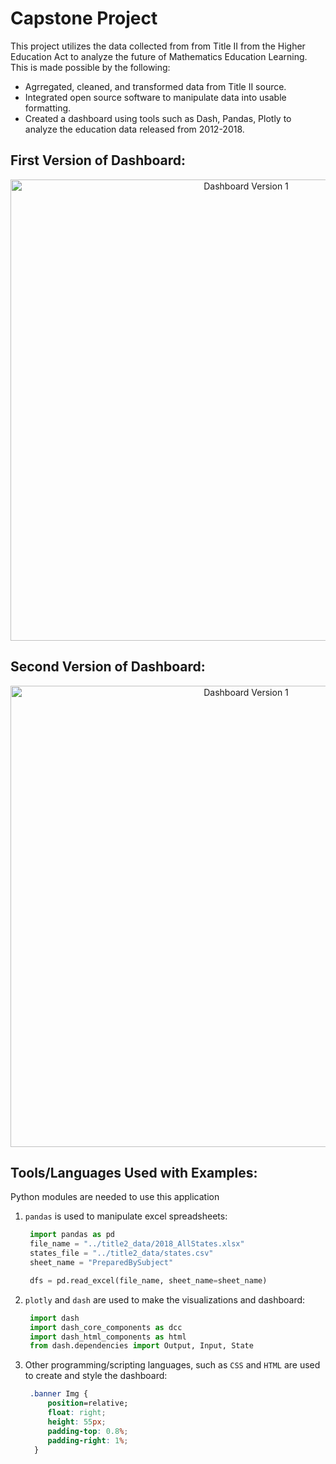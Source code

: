 # Capstone Project

This project utilizes the data collected from from Title II from the Higher Education Act to analyze the future of Mathematics Education Learning. This is made possible by the following:

* Agrregated, cleaned, and transformed data from Title II source.
* Integrated open source software to manipulate data into usable formatting.
* Created a dashboard using tools such as Dash, Pandas, Plotly to analyze the education data released from 2012-2018.

## First Version of Dashboard:

<p align="center">
  <img src="/readme/dashboardV1.png" alt="Dashboard Version 1" width="738">
</p>

## Second Version of Dashboard:

<p align="center">
  <img src="/readme/dashboardV2.png" alt="Dashboard Version 1" width="738">
</p>

## Tools/Languages Used with Examples:

Python modules are needed to use this application

1. `pandas` is used to manipulate excel spreadsheets:

   ```py
    import pandas as pd
    file_name = "../title2_data/2018_AllStates.xlsx"
    states_file = "../title2_data/states.csv"
    sheet_name = "PreparedBySubject"

    dfs = pd.read_excel(file_name, sheet_name=sheet_name)
   ```

2. `plotly` and `dash` are used to make the visualizations and dashboard:

   ```py
    import dash
    import dash_core_components as dcc
    import dash_html_components as html
    from dash.dependencies import Output, Input, State
   ```

3. Other programming/scripting languages, such as `CSS` and `HTML` are used to create and style the dashboard:

   ```css
    .banner Img {
        position=relative;
        float: right;
        height: 55px;
        padding-top: 0.8%;
        padding-right: 1%;
     }
   ```
